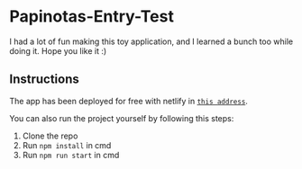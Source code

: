 # Papinotas-Entry-Test

I had a lot of fun making this toy application, and I learned a bunch too while doing it.
Hope you like it :)

## Instructions

The app has been deployed for free with netlify in [`this address`](https://vigorous-nightingale-2ac3e0.netlify.com/).

You can also run the project yourself by following this steps:

1. Clone the repo
1. Run `npm install` in cmd
1. Run `npm run start` in cmd
